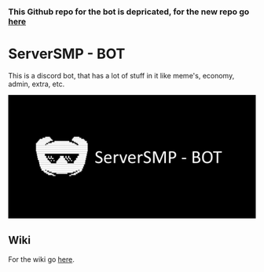 ### This Github repo for the bot is depricated, for the new repo go [here](https://github.com/Prince527GitHub/ServerSMP-BOT/)

# ServerSMP - BOT

This is a discord bot, that has a lot of stuff in it like meme's, economy, admin, extra, etc.

![banner](https://github.com/Prince527GitHub/ServerSMP/blob/ServerSMP-Web/assets/image/banner/banner-bot.png?raw=true)

## Wiki

For the wiki go [here](https://github.com/Prince527GitHub/ServerSMP/wiki/ServerSMP-BOT-v13).
